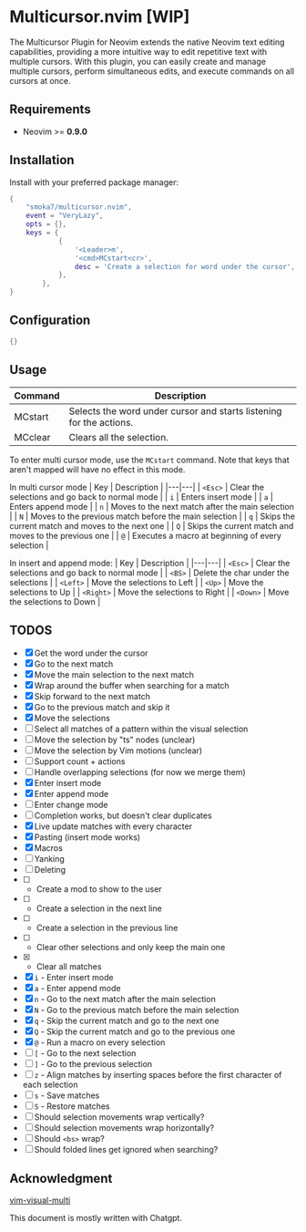 # Multicursor.nvim [WIP]
The Multicursor Plugin for Neovim extends the native Neovim text editing capabilities, providing a more intuitive way to edit repetitive text with multiple cursors. With this plugin, you can easily create and manage multiple cursors, perform simultaneous edits, and execute commands on all cursors at once.

## Requirements

- Neovim >= **0.9.0**

## Installation

Install with your preferred package manager:

```lua
{
    "smoka7/multicursor.nvim",
    event = "VeryLazy",
    opts = {},
    keys = {
            {
                '<Leader>m',
                '<cmd>MCstart<cr>',
                desc = 'Create a selection for word under the cursor',
            },
        },
}
```

## Configuration

```lua
{}
```

## Usage

| Command | Description |
|---|---|
| MCstart | Selects the word under cursor and starts listening for the actions. |
| MCclear | Clears all the selection. |

To enter multi cursor mode, use the `MCstart` command. Note that keys that aren't mapped will have no effect in this mode.

In multi cursor mode
| Key | Description |
|---|---|
| `<Esc>` | Clear the selections and go back to normal mode |
| `i` | Enters insert mode |
| `a` | Enters append mode |
| `n` | Moves to the next match after the main selection |
| `N` | Moves to the previous match before the main selection |
| `q` | Skips the current match and moves to the next one |
| `Q` | Skips the current match and moves to the previous one |
| `@` | Executes a macro at beginning of every selection |

In insert and append mode:
| Key | Description |
|---|---|
| `<Esc>`    | Clear the selections and go back to normal mode |
| `<BS>`    | Delete the char under the selections |
| `<Left>`  | Move the selections to Left |
| `<Up>`    | Move the selections to Up |
| `<Right>` | Move the selections to Right |
| `<Down>`  | Move the selections to Down |

## TODOS
- [x] Get the word under the cursor
- [x] Go to the next match
- [x] Move the main selection to the next match
- [x] Wrap around the buffer when searching for a match
- [x] Skip forward to the next match
- [x] Go to the previous match and skip it
- [x] Move the selections 
- [ ] Select all matches of a pattern within the visual selection
- [ ] Move the selection by "ts" nodes (unclear)
- [ ] Move the selection by Vim motions (unclear)
- [ ] Support count + actions
- [ ] Handle overlapping selections (for now we merge them)
- [x] Enter insert mode
- [x] Enter append mode
- [ ] Enter change mode
- [ ] Completion works, but doesn't clear duplicates
- [x] Live update matches with every character
- [x] Pasting (insert mode works)
- [x] Macros
- [ ] Yanking
- [ ] Deleting
- [ ]  - Create a mod to show to the user
- [ ]  - Create a selection in the next line
- [ ]  - Create a selection in the previous line
- [ ]  - Clear other selections and only keep the main one
- [x]  - Clear all matches
- [x] `i` - Enter insert mode
- [x] `a` - Enter append mode
- [x] `n` - Go to the next match after the main selection
- [x] `N` - Go to the previous match before the main selection
- [x] `q` - Skip the current match and go to the next one
- [x] `Q` - Skip the current match and go to the previous one
- [x] `@` - Run a macro on every selection
- [ ] `[` - Go to the next selection
- [ ] `]` - Go to the previous selection
- [ ] `z` - Align matches by inserting spaces before the first character of each selection
- [ ] `s` - Save matches
- [ ] `S` - Restore matches
- [ ] Should selection movements wrap vertically?
- [ ] Should selection movements wrap horizontally?
- [ ] Should `<bs>` wrap?
- [ ] Should folded lines get ignored when searching?

## Acknowledgment
[vim-visual-multi](https://github.com/mg979/vim-visual-multi)

This document is mostly written with Chatgpt.
